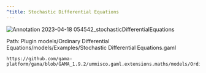 ```yaml
---
^title: Stochastic Differential Equations
---
```


![Annotation 2023-04-18 054542_stochasticDifferentialEquations](https://user-images.githubusercontent.com/4437331/232719251-55ce01a3-59ee-4f2f-8152-a106e3d5e151.png)

Path: Plugin models/Ordinary Differential Equations/models/Examples/Stochastic Differential Equations.gaml

```gaml reference
https://github.com/gama-platform/gama/blob/GAMA_1.9.2/ummisco.gaml.extensions.maths/models/Ordinary%20Differential%20Equations/models/Examples/Stochastic%20Differential%20Equation.gaml
```


